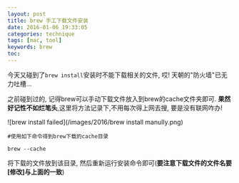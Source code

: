 ```yaml
---
layout: post
title: brew 手工下载文件安装
date: 2016-01-06 19:33:05
categories: technique
tags: [mac, tool]
keywords: brew
toc:
---
```


今天又碰到了`brew install`安装时不能下载相关的文件, 哎! 天朝的"防火墙"已无力吐槽...

之前碰到过的, 记得brew可以手动下载文件放入到brew的cache文件夹即可. **果然好记性不如烂笔头**,这里将方法记录下,不用每次得上网去搜, 要是没有联网咋办!

![brew install failed](/images/2016/brew install manully.png)

```
#使用如下命令得到brew下载的cache目录

brew --cache
```
将下载的文件放到该目录, 然后重新运行安装命令即可(**要注意下载文件的文件名要[修改]与上面的一致**)
<!-- more -->
